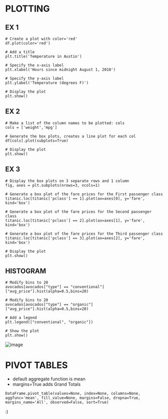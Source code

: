 # PLOTTING

## EX 1

```python3
# Create a plot with color='red'
df.plot(color='red')

# Add a title
plt.title('Temperature in Austin')

# Specify the x-axis label
plt.xlabel('Hours since midnight August 1, 2010')

# Specify the y-axis label
plt.ylabel('Temperature (degrees F)')

# Display the plot
plt.show()
```
## EX 2
```python3
# Make a list of the column names to be plotted: cols
cols = ['weight','mpg']

# Generate the box plots, creates a line plot for each col
df[cols].plot(subplots=True)

# Display the plot
plt.show()
```
## EX 3
```python3
# Display the box plots on 3 separate rows and 1 column
fig, axes = plt.subplots(nrows=3, ncols=1)

# Generate a box plot of the fare prices for the First passenger class
titanic.loc[titanic['pclass'] == 1].plot(ax=axes[0], y='fare', kind='box')

# Generate a box plot of the fare prices for the Second passenger class
titanic.loc[titanic['pclass'] == 2].plot(ax=axes[1], y='fare', kind='box')

# Generate a box plot of the fare prices for the Third passenger class
titanic.loc[titanic['pclass'] == 3].plot(ax=axes[2], y='fare', kind='box')

# Display the plot
plt.show()
```
## HISTOGRAM

```python3
# Modify bins to 20
avocados[avocados["type"] == "conventional"]["avg_price"].hist(alpha=0.5,bins=20)

# Modify bins to 20
avocados[avocados["type"] == "organic"]["avg_price"].hist(alpha=0.5,bins=20)

# Add a legend
plt.legend(["conventional", "organic"])

# Show the plot
plt.show()
```
![image](https://user-images.githubusercontent.com/47924318/140651206-1e0e49d1-fed0-4bdb-a27d-30f4a9caa1fa.png)


# PIVOT TABLES
- default aggregate function is mean
- margins=True adds Grand Totals

```python3
DataFrame.pivot_table(values=None, index=None, columns=None, aggfunc='mean', fill_value=None, margins=False, dropna=True, margins_name='All', observed=False, sort=True)
```

:)
